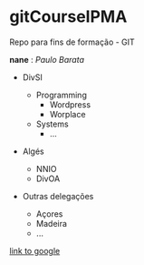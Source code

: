 # gitCourseIPMA
Repo para fins de formação - GIT

**nane** : *Paulo Barata*

- DivSI
  - Programming
    - Wordpress
    - Worplace
  - Systems
    - ...

- Algés
  - NNIO
  - DivOA

- Outras delegações
  - Açores
  - Madeira
  - ...

[link to google](http://www.google.com)

